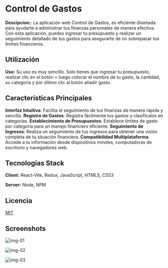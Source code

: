 # Control de Gastos

**Descipcion:**: La aplicación web Control de Gastos, es eficiente diseñada para ayudarte a administrar tus finanzas personales de manera efectiva. Con esta aplicación, puedes ingresar tu presupuesto y realizar un seguimiento detallado de tus gastos para asegurarte de no sobrepasar tus límites financieros.

## Utilización

**Uso:** Su uso es muy sencillo. Solo tienes que ingresar tu presupuesto, realizar clic en el botón + luego colocar el nombre de tu gasto, la cantidad, su categoría y por último clic al botón añadir gasto.


## Características Principales

**Interfaz Intuitiva**: Facilita el seguimiento de tus finanzas de manera rápida y sencilla.
**Registro de Gastos**: Registra fácilmente tus gastos y clasifícalos en categorías.
**Establecimiento de Presupuestos**: Establece límites de gasto por categoría para un manejo financiero eficiente.
**Seguimiento de Ingresos**: Realiza un seguimiento de tus ingresos para obtener una visión completa de tu situación financiera.
**Compatibilidad Multiplataforma**: Accede a tu información desde dispositivos móviles, computadoras de escritorio y navegadores web.

## Tecnologías Stack

**Client:** React-Vite, Redux, JavaScript, HTML5, CSS3

**Server:** Node, NPM

## Licencia

[MIT](https://choosealicense.com/licenses/mit/)


## Screenshots

![img-01](https://github.com/joosudev/controlgastos/assets/47118243/78980c30-7716-499e-bd25-88ec10beb316)

![img-02](https://github.com/joosudev/controlgastos/assets/47118243/359cfd32-758a-433e-8687-2e1f45ca796b)

![img-03](https://github.com/joosudev/controlgastos/assets/47118243/24d9d12b-afda-4d2f-bd68-9f98bd790033)





